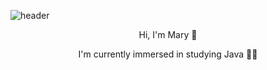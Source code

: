 ![header](https://capsule-render.vercel.app/api?section=header&text=Mary&fontSize=38&fontAlign=90&fontAlignY=30&color=0:aeaeae,100:c9509a&animation=twinkling&type=waving)

<div align="center">
<p>Hi, I'm Mary 👋</p>

<p>I'm currently immersed in studying Java 💭💭</p>

</div>
